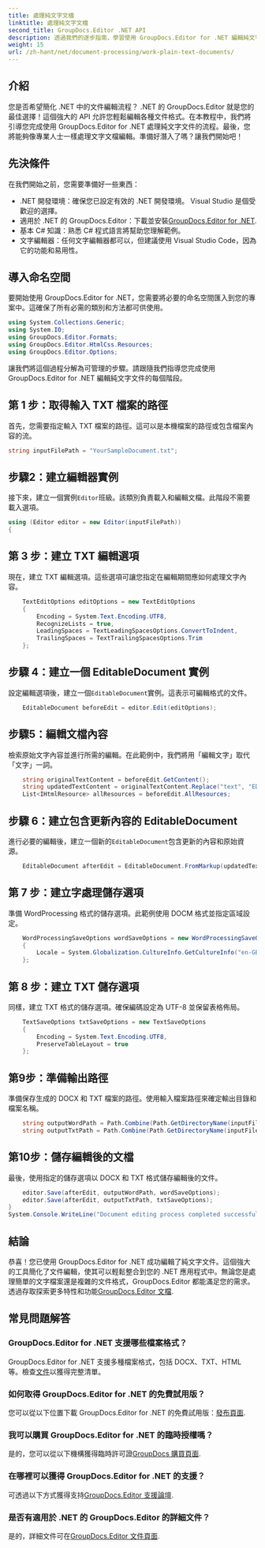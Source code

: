 ```yaml
---
title: 處理純文字文檔
linktitle: 處理純文字文檔
second_title: GroupDocs.Editor .NET API
description: 透過我們的逐步指南，學習使用 GroupDocs.Editor for .NET 編輯純文字文件。簡化您的 .NET 文件編輯流程。
weight: 15
url: /zh-hant/net/document-processing/work-plain-text-documents/
---
```

## 介紹
您是否希望簡化 .NET 中的文件編輯流程？ .NET 的 GroupDocs.Editor 就是您的最佳選擇！這個強大的 API 允許您輕鬆編輯各種文件格式。在本教程中，我們將引導您完成使用 GroupDocs.Editor for .NET 處理純文字文件的流程。最後，您將能夠像專業人士一樣處理文字文檔編輯。準備好潛入了嗎？讓我們開始吧！
## 先決條件
在我們開始之前，您需要準備好一些東西：
- .NET 開發環境：確保您已設定有效的 .NET 開發環境。 Visual Studio 是個受歡迎的選擇。
-  適用於 .NET 的 GroupDocs.Editor：下載並安裝[GroupDocs.Editor for .NET](https://releases.groupdocs.com/editor/net/).
- 基本 C# 知識：熟悉 C# 程式語言將幫助您理解範例。
- 文字編輯器：任何文字編輯器都可以，但建議使用 Visual Studio Code，因為它的功能和易用性。
## 導入命名空間
要開始使用 GroupDocs.Editor for .NET，您需要將必要的命名空間匯入到您的專案中。這確保了所有必需的類別和方法都可供使用。
```csharp
using System.Collections.Generic;
using System.IO;
using GroupDocs.Editor.Formats;
using GroupDocs.Editor.HtmlCss.Resources;
using GroupDocs.Editor.Options;
```
讓我們將這個過程分解為可管理的步驟。請跟隨我們指導您完成使用 GroupDocs.Editor for .NET 編輯純文字文件的每個階段。
## 第 1 步：取得輸入 TXT 檔案的路徑
首先，您需要指定輸入 TXT 檔案的路徑。這可以是本機檔案的路徑或包含檔案內容的流。
```csharp
string inputFilePath = "YourSampleDocument.txt";
```
## 步驟2：建立編輯器實例
接下來，建立一個實例`Editor`班級。該類別負責載入和編輯文檔。此階段不需要載入選項。
```csharp
using (Editor editor = new Editor(inputFilePath))
{
```
## 第 3 步：建立 TXT 編輯選項
現在，建立 TXT 編輯選項。這些選項可讓您指定在編輯期間應如何處理文字內容。
```csharp
    TextEditOptions editOptions = new TextEditOptions
    {
        Encoding = System.Text.Encoding.UTF8,
        RecognizeLists = true,
        LeadingSpaces = TextLeadingSpacesOptions.ConvertToIndent,
        TrailingSpaces = TextTrailingSpacesOptions.Trim
    };
```
## 步驟 4：建立一個 EditableDocument 實例
設定編輯選項後，建立一個`EditableDocument`實例。這表示可編輯格式的文件。
```csharp
    EditableDocument beforeEdit = editor.Edit(editOptions);
```
## 步驟5：編輯文檔內容
檢索原始文字內容並進行所需的編輯。在此範例中，我們將用「編輯文字」取代「文字」一詞。
```csharp
    string originalTextContent = beforeEdit.GetContent();
    string updatedTextContent = originalTextContent.Replace("text", "EDITED text");
    List<IHtmlResource> allResources = beforeEdit.AllResources;
```
## 步驟 6：建立包含更新內容的 EditableDocument
進行必要的編輯後，建立一個新的`EditableDocument`包含更新的內容和原始資源。
```csharp
    EditableDocument afterEdit = EditableDocument.FromMarkup(updatedTextContent, allResources);
```
## 第 7 步：建立字處理儲存選項
準備 WordProcessing 格式的儲存選項。此範例使用 DOCM 格式並指定區域設定。
```csharp
    WordProcessingSaveOptions wordSaveOptions = new WordProcessingSaveOptions(WordProcessingFormats.Docm)
    {
        Locale = System.Globalization.CultureInfo.GetCultureInfo("en-GB")
    };
```
## 第 8 步：建立 TXT 儲存選項
同樣，建立 TXT 格式的儲存選項。確保編碼設定為 UTF-8 並保留表格佈局。
```csharp
    TextSaveOptions txtSaveOptions = new TextSaveOptions
    {
        Encoding = System.Text.Encoding.UTF8,
        PreserveTableLayout = true
    };
```
## 第9步：準備輸出路徑
準備保存生成的 DOCX 和 TXT 檔案的路徑。使用輸入檔案路徑來確定輸出目錄和檔案名稱。
```csharp
    string outputWordPath = Path.Combine(Path.GetDirectoryName(inputFilePath), Path.GetFileNameWithoutExtension(inputFilePath) + ".docm");
    string outputTxtPath = Path.Combine(Path.GetDirectoryName(inputFilePath), Path.GetFileNameWithoutExtension(inputFilePath) + ".txt");
```
## 第10步：儲存編輯後的文檔
最後，使用指定的儲存選項以 DOCX 和 TXT 格式儲存編輯後的文件。
```csharp
    editor.Save(afterEdit, outputWordPath, wordSaveOptions);
    editor.Save(afterEdit, outputTxtPath, txtSaveOptions);
}
System.Console.WriteLine("Document editing process completed successfully!");
```
## 結論
恭喜！您已使用 GroupDocs.Editor for .NET 成功編輯了純文字文件。這個強大的工具簡化了文件編輯，使其可以輕鬆整合到您的 .NET 應用程式中。無論您是處理簡單的文字檔案還是複雜的文件格式，GroupDocs.Editor 都能滿足您的需求。透過存取探索更多特性和功能[GroupDocs.Editor 文檔](https://tutorials.groupdocs.com/editor/net/).
## 常見問題解答
### GroupDocs.Editor for .NET 支援哪些檔案格式？
 GroupDocs.Editor for .NET 支援多種檔案格式，包括 DOCX、TXT、HTML 等。檢查[文件](https://tutorials.groupdocs.com/editor/net/)以獲得完整清單。
### 如何取得 GroupDocs.Editor for .NET 的免費試用版？
您可以從以下位置下載 GroupDocs.Editor for .NET 的免費試用版：[發布頁面](https://releases.groupdocs.com/).
### 我可以購買 GroupDocs.Editor for .NET 的臨時授權嗎？
是的，您可以從以下機構獲得臨時許可證[GroupDocs 購買頁面](https://purchase.groupdocs.com/temporary-license/).
### 在哪裡可以獲得 GroupDocs.Editor for .NET 的支援？
可透過以下方式獲得支持[GroupDocs.Editor 支援論壇](https://forum.groupdocs.com/c/editor/20).
### 是否有適用於 .NET 的 GroupDocs.Editor 的詳細文件？
是的，詳細文件可在[GroupDocs.Editor 文件頁面](https://tutorials.groupdocs.com/editor/net/).